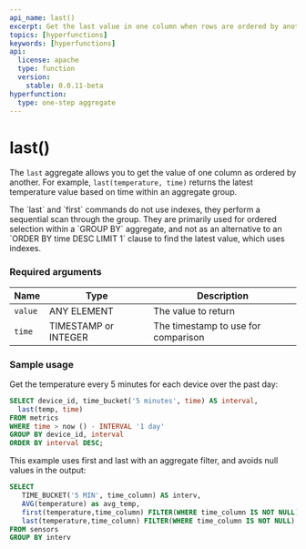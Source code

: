 ```yaml
---
api_name: last()
excerpt: Get the last value in one column when rows are ordered by another column
topics: [hyperfunctions]
keywords: [hyperfunctions]
api:
  license: apache
  type: function
  version:
    stable: 0.0.11-beta
hyperfunction:
  type: one-step aggregate
---
```


# last()

The `last` aggregate allows you to get the value of one column
as ordered by another. For example, `last(temperature, time)` returns the
latest temperature value based on time within an aggregate group.

<highlight type="important">
The `last` and `first` commands do not use indexes, they perform a sequential
scan through the group. They are primarily used for ordered selection within a
`GROUP BY` aggregate, and not as an alternative to an
`ORDER BY time DESC LIMIT 1` clause to find the latest value, which uses
indexes.
</highlight>

### Required arguments

|Name|Type|Description|
|---|---|---|
|`value`|ANY ELEMENT|The value to return|
|`time`|TIMESTAMP or INTEGER|The timestamp to use for comparison|

### Sample usage

Get the temperature every 5 minutes for each device over the past day:

```sql
SELECT device_id, time_bucket('5 minutes', time) AS interval,
  last(temp, time)
FROM metrics
WHERE time > now () - INTERVAL '1 day'
GROUP BY device_id, interval
ORDER BY interval DESC;
```

This example uses first and last with an aggregate filter, and avoids null
values in the output:

```sql
SELECT
   TIME_BUCKET('5 MIN', time_column) AS interv,
   AVG(temperature) as avg_temp,
   first(temperature,time_column) FILTER(WHERE time_column IS NOT NULL) AS beg_temp,
   last(temperature,time_column) FILTER(WHERE time_column IS NOT NULL) AS end_temp
FROM sensors
GROUP BY interv
```
